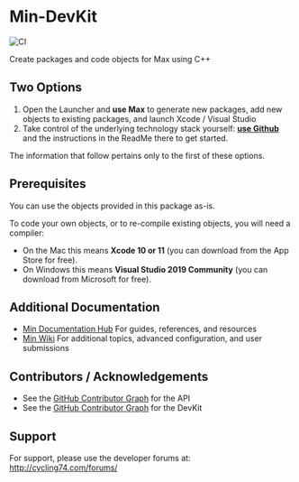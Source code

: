 # Min-DevKit
![CI](https://github.com/Cycling74/min-devkit/workflows/CI/badge.svg)

Create packages and code objects for Max using C++




## Two Options

1. Open the Launcher and **use Max** to generate new packages, add new objects to existing packages, and launch Xcode / Visual Studio
2. Take control of the underlying technology stack yourself: **[use Github](https://github.com/Cycling74/min-devkit)** and the instructions in the ReadMe there to get started.

The information that follow pertains only to the first of these options. 



## Prerequisites

You can use the objects provided in this package as-is.

To code your own objects, or to re-compile existing objects, you will need a compiler:

* On the Mac this means **Xcode 10 or 11** (you can download from the App Store for free). 
* On Windows this means **Visual Studio 2019 Community** (you can download from Microsoft for free).



## Additional Documentation

* [Min Documentation Hub](http://cycling74.github.io/min-devkit/) For guides, references, and resources
* [Min Wiki](https://github.com/Cycling74/min-devkit/wiki) For additional topics, advanced configuration, and user submissions




## Contributors / Acknowledgements

* See the [GitHub Contributor Graph](https://github.com/Cycling74/min-api/graphs/contributors) for the API
* See the [GitHub Contributor Graph](https://github.com/Cycling74/min-devkit/graphs/contributors) for the DevKit



## Support

For support, please use the developer forums at:
http://cycling74.com/forums/
